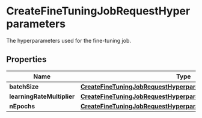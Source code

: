 

# CreateFineTuningJobRequestHyperparameters

The hyperparameters used for the fine-tuning job.

## Properties

| Name | Type | Description | Notes |
|------------ | ------------- | ------------- | -------------|
|**batchSize** | [**CreateFineTuningJobRequestHyperparametersBatchSize**](CreateFineTuningJobRequestHyperparametersBatchSize.md) |  |  [optional] |
|**learningRateMultiplier** | [**CreateFineTuningJobRequestHyperparametersLearningRateMultiplier**](CreateFineTuningJobRequestHyperparametersLearningRateMultiplier.md) |  |  [optional] |
|**nEpochs** | [**CreateFineTuningJobRequestHyperparametersNEpochs**](CreateFineTuningJobRequestHyperparametersNEpochs.md) |  |  [optional] |



